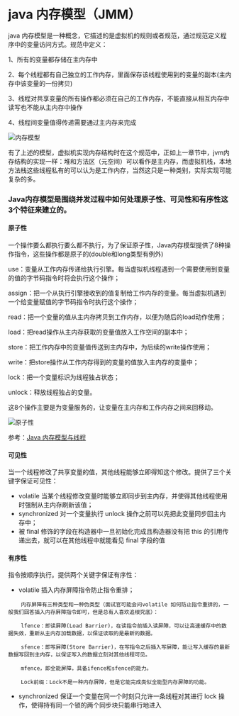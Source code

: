 # java 内存模型（JMM）

java 内存模型是一种概念，它描述的是虚拟机的规则或者规范，通过规范定义程序中的变量访问方式。规范中定义：

1、所有的变量都存储在主内存中

2、每个线程都有自己独立的工作内存，里面保存该线程使用到的变量的副本(主内存中该变量的一份拷贝)

3、线程对共享变量的所有操作都必须在自己的工作内存，不能直接从相互内存中读写也不能从主内存中操作

4、线程间变量值得传递需要通过主内存来完成


![内存模型](https://images.gitee.com/uploads/images/2021/0115/093545_e56f0881_8076629.png "内存模型.png")

有了上述的模型，虚拟机实现内存结构时在这个规范中，正如上一章节中，jvm内存结构的实现一样：堆和方法区（元空间）可以看作是主内存，而虚拟机栈，本地方法栈这些线程私有的可以认为是工作内存，当然这只是一种类别，实际实现可能复杂的多。


### Java内存模型是围绕并发过程中如何处理原子性、可见性和有序性这3个特征来建立的。

#### 原子性
一个操作要么都执行要么都不执行，为了保证原子性，Java内存模型提供了8种操作指令，这些操作都是原子的(double和long类型有例外)

use：变量从工作内存传递给执行引擎。每当虚拟机线程遇到一个需要使用到变量的值的字节码指令时将会执行这个操作；

assign：把一个从执行引擎接收到的值复制给工作内存的变量。每当虚拟机遇到一个给变量赋值的字节码指令时执行这个操作；

read：把一个变量的值从主内存拷贝到工作内存，以便为随后的load动作使用；

load：把read操作从主内存获取的变量值放入工作空间的副本中；

store：把工作内存中的变量值传送到主内存中，为后续的write操作使用；

write：把store操作从工作内存得到的变量的值放入主内存的变量中；

lock：把一个变量标识为线程独占状态；

unlock：释放线程独占的变量。

这8个操作主要是为变量服务的，让变量在主内存和工作内存之间来回移动。

![原子性](https://images.gitee.com/uploads/images/2021/0115/100341_d3af87be_8076629.png "原子性.png")

参考：[Java 内存模型与线程](https://juejin.cn/post/6844904118817914894)

#### 可见性

当一个线程修改了共享变量的值，其他线程能够立即得知这个修改。提供了三个关键字保证可见性：

- volatile 当某个线程修改变量时能够立即同步到主内存，并使得其他线程使用时强制从主内存刷新该值；
- synchronized 对一个变量执行 unlock 操作之前可以先把此变量同步回主内存中；
- 被 final 修饰的字段在构造器中一旦初始化完成且构造器没有把 this 的引用传递出去，就可以在其他线程中就能看见 final 字段的值

#### 有序性

指令按顺序执行。提供两个关键字保证有序性：

- volatile 插入内存屏障指令防止指令重排；

```
    内存屏障有三种类型和一种伪类型（面试官可能会问volatile 如何防止指令重排的，一般我们回答插入内存屏障指令即可，但是总有人喜欢追根究底）：

    lfence：即读屏障(Load Barrier)，在读指令前插入读屏障，可以让高速缓存中的数据失效，重新从主内存加载数据，以保证读取的是最新的数据。

    sfence：即写屏障(Store Barrier)，在写指令之后插入写屏障，能让写入缓存的最新数据写回到主内存，以保证写入的数据立刻对其他线程可见。

    mfence，即全能屏障，具备ifence和sfence的能力。

    Lock前缀：Lock不是一种内存屏障，但是它能完成类似全能型内存屏障的功能。
```

- synchronized 保证一个变量在同一个时刻只允许一条线程对其进行 lock 操作，使得持有同一个锁的两个同步块只能串行地进入


